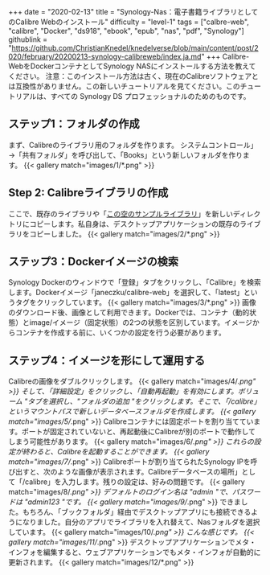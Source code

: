 +++
date = "2020-02-13"
title = "Synology-Nas：電子書籍ライブラリとしてのCalibre Webのインストール"
difficulty = "level-1"
tags = ["calbre-web", "calibre", "Docker", "ds918", "ebook", "epub", "nas", "pdf", "Synology"]
githublink = "https://github.com/ChristianKnedel/knedelverse/blob/main/content/post/2020/february/20200213-synology-calibreweb/index.ja.md"
+++
Calibre-WebをDockerコンテナとしてSynology NASにインストールする方法を教えてください。 注意：このインストール方法は古く、現在のCalibreソフトウェアとは互換性がありません。この新しいチュートリアルを見てください。このチュートリアルは、すべての Synology DS プロフェッショナルのためのものです。
## ステップ1：フォルダの作成
まず、Calibreのライブラリ用のフォルダを作ります。  システムコントロール」→「共有フォルダ」を呼び出して、「Books」という新しいフォルダを作ります。
{{< gallery match="images/1/*.png" >}}

## Step 2: Calibreライブラリの作成
ここで、既存のライブラリや「[この空のサンプルライブラリ](https://drive.google.com/file/d/1zfeU7Jh3FO_jFlWSuZcZQfQOGD0NvXBm/view)」を新しいディレクトリにコピーします。私自身は、デスクトップアプリケーションの既存のライブラリをコピーしました。
{{< gallery match="images/2/*.png" >}}

## ステップ3：Dockerイメージの検索
Synology Dockerのウィンドウで「登録」タブをクリックし、「Calibre」を検索します。Dockerイメージ「janeczku/calibre-web」を選択して、「latest」というタグをクリックしています。
{{< gallery match="images/3/*.png" >}}
画像のダウンロード後、画像として利用できます。Dockerでは、コンテナ（動的状態）とimage/イメージ（固定状態）の2つの状態を区別しています。イメージからコンテナを作成する前に、いくつかの設定を行う必要があります。
## ステップ4：イメージを形にして運用する
Calibreの画像をダブルクリックします。
{{< gallery match="images/4/*.png" >}}
そして、「詳細設定」をクリックし、「自動再起動」を有効にします。ボリューム "タブを選択し、"フォルダの追加 "をクリックします。そこで、「/calibre」というマウントパスで新しいデータベースフォルダを作成します。
{{< gallery match="images/5/*.png" >}}
Calibreコンテナには固定ポートを割り当てています。ポートが固定されていないと、再起動後にCalibreが別のポートで動作してしまう可能性があります。
{{< gallery match="images/6/*.png" >}}
これらの設定が終わると、Calibreを起動することができます。
{{< gallery match="images/7/*.png" >}}
Calibreポートが割り当てられたSynology IPを呼び出すと、次のような画像が表示されます。Calibreデータベースの場所」として「/calibre」を入力します。残りの設定は、好みの問題です。
{{< gallery match="images/8/*.png" >}}
デフォルトのログイン名は "admin "で、パスワードは "admin123 "です。
{{< gallery match="images/9/*.png" >}}
できました。もちろん、「ブックフォルダ」経由でデスクトップアプリにも接続できるようになりました。自分のアプリでライブラリを入れ替えて、Nasフォルダを選択しています。
{{< gallery match="images/10/*.png" >}}
こんな感じです。
{{< gallery match="images/11/*.png" >}}
デスクトップアプリケーションでメタ・インフォを編集すると、ウェブアプリケーションでもメタ・インフォが自動的に更新されます。
{{< gallery match="images/12/*.png" >}}